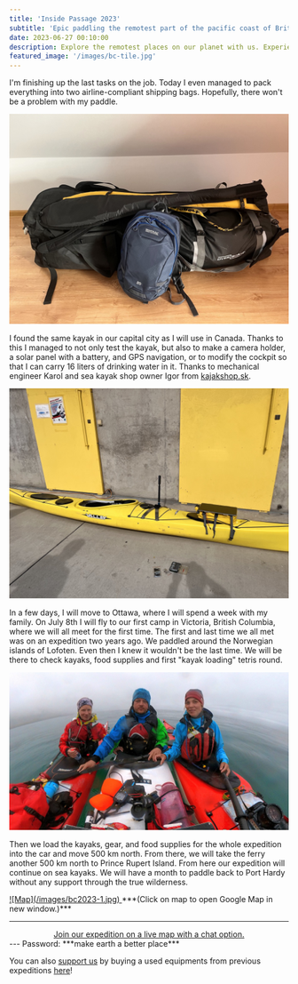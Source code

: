 ```yaml
---
title: 'Inside Passage 2023'
subtitle: 'Epic paddling the remotest part of the pacific coast of British Colombia on sea kayaks begins!'
date: 2023-06-27 00:10:00
description: Explore the remotest places on our planet with us. Experience an adventure in the true wilderness. Join our expedition on a live map with a chat option.
featured_image: '/images/bc-tile.jpg'
---
```

I'm finishing up the last tasks on the job. Today I even managed to pack everything into two airline-compliant shipping bags. Hopefully, there won't be a problem with my paddle.

![](/assets/img/bc2023_packing.jpeg)

I found the same kayak in our capital city as I will use in Canada. Thanks to this I managed to not only test the kayak, but also to make a camera holder, a solar panel with a battery, and GPS navigation, or to modify the cockpit so that I can carry 16 liters of drinking water in it. Thanks to mechanical engineer Karol and sea kayak shop owner Igor from <a href="https://www.kajakshop.sk">kajakshop.sk</a>.

![](/assets/img/bc2023_kayak.jpeg)

In a few days, I will move to Ottawa, where I will spend a week with my family. On July 8th I will fly to our first camp in Victoria, British Columbia, where we will all meet for the first time. The first and last time we all met was on an expedition two years ago. We paddled around the Norwegian islands of Lofoten. Even then I knew it wouldn't be the last time. We will be there to check kayaks, food supplies and first "kayak loading" tetris round.

![](/assets/img/bc2023_team.jpg)

Then we load the kayaks, gear, and food supplies for the whole expedition into the car and move 500 km north. From there, we will take the ferry another 500 km north to Prince Rupert Island. From here our expedition will continue on sea kayaks. We will have a month to paddle back to Port Hardy without any support through the true wilderness. 

<a href="https://www.google.com/maps/d/edit?mid=1-Q75nLppT8IQDshor0mT1Hx0S9N_jBk&usp=sharing" target="_blank">
![Map](/images/bc2023-1.jpg)
</a>
***(Click on map to open Google Map in new window.)***


---
<center>
    <a href="https://share.garmin.com/danubekayaker" class="button button--large">Join our expedition on a live map with a chat option.</a>
</center>
---
Password:
***make earth a better place***

You can also [support us](/secondhand) by buying a used equipments from previous expeditions [here](/secondhand)!


